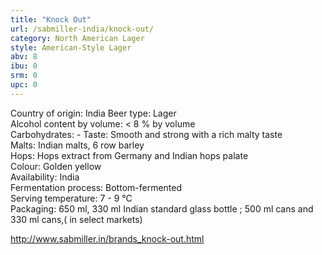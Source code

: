 ```yaml
---
title: "Knock Out"
url: /sabmiller-india/knock-out/
category: North American Lager
style: American-Style Lager
abv: 8
ibu: 0
srm: 0
upc: 0
---
```

Country of origin:  India 
Beer type:  Lager  
Alcohol content by volume: < 8 % by volume  
Carbohydrates: - 
Taste:  Smooth and strong with a rich malty taste  
Malts:  Indian malts, 6 row barley  
Hops:  Hops extract from Germany and Indian hops palate  
Colour:  Golden yellow  
Availability:  India  
Fermentation process: Bottom-fermented  
Serving temperature:  7 - 9 °C  
Packaging:  650 ml, 330 ml Indian standard glass bottle ; 500 ml cans and 330 ml cans,( in select markets)  

http://www.sabmiller.in/brands_knock-out.html
